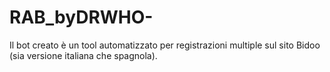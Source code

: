 # RAB_byDRWHO-
Il bot creato è un tool automatizzato per registrazioni multiple sul sito Bidoo (sia versione italiana che spagnola).

